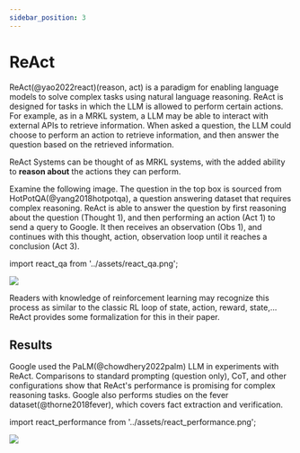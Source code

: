 ```yaml
---
sidebar_position: 3
---
```


# ReAct

ReAct(@yao2022react)(reason, act) is a paradigm for enabling language models to solve complex 
tasks using natural language reasoning. ReAct is designed for tasks in which the LLM is 
allowed to perform certain actions. For example, as in a MRKL system, a LLM may be able 
to interact with external APIs to retrieve information. When asked a question, the LLM
could choose to perform an action to retrieve information, and then answer the question
based on the retrieved information.

ReAct Systems can be thought of as MRKL systems, with the added ability to **reason
about** the actions they can perform.

Examine the following image. The question in the top box is sourced from HotPotQA(@yang2018hotpotqa),
a question answering dataset that requires complex reasoning. ReAct is able to answer the question by
first reasoning about the question (Thought 1), and then performing an action (Act 1) to send a query 
to Google. It then receives an observation (Obs 1), and continues with this thought, action, observation
loop until it reaches a conclusion (Act 3). 


import react_qa from '../assets/react_qa.png';

<div style={{textAlign: 'center'}}>
  <img src={react_qa} style={{width: "500px"}} />
</div>

Readers with knowledge of reinforcement learning may recognize this process as similar to the classic
RL loop of state, action, reward, state,... ReAct provides some formalization for 
this in their paper.


## Results

Google used the PaLM(@chowdhery2022palm) LLM in experiments with ReAct. 
Comparisons to standard prompting (question only), CoT, and other configurations
show that ReAct's performance is promising for complex reasoning tasks. Google 
also performs studies on the fever dataset(@thorne2018fever), which covers
fact extraction and verification. 

import react_performance from '../assets/react_performance.png';

<div style={{textAlign: 'center'}}>
  <img src={react_performance} style={{width: "500px"}} />
</div>




